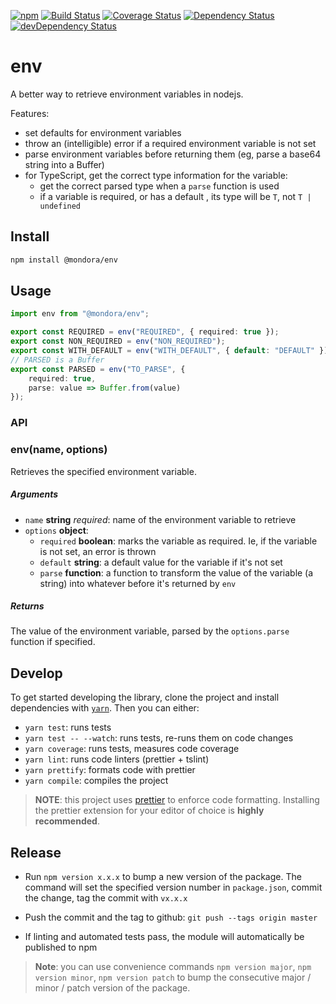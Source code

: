 [![npm](https://img.shields.io/npm/v/@mondora/env.svg)](https://www.npmjs.com/package/@mondora/env)
[![Build Status](https://travis-ci.org/mondora/env.svg?branch=master)](https://travis-ci.org/mondora/env)
[![Coverage Status](https://img.shields.io/coveralls/mondora/env.svg)](https://coveralls.io/r/mondora/env?branch=master)
[![Dependency Status](https://david-dm.org/mondora/env.svg)](https://david-dm.org/mondora/env)
[![devDependency Status](https://david-dm.org/mondora/env/dev-status.svg)](https://david-dm.org/mondora/env#info=devDependencies)

# env

A better way to retrieve environment variables in nodejs.

Features:

- set defaults for environment variables
- throw an (intelligible) error if a required environment variable is not set
- parse environment variables before returning them (eg, parse a base64 string
  into a Buffer)
- for TypeScript, get the correct type information for the variable:
  - get the correct parsed type when a `parse` function is used
  - if a variable is required, or has a default , its type will be `T`, not
    `T | undefined`

## Install

```sh
npm install @mondora/env
```

## Usage

```ts
import env from "@mondora/env";

export const REQUIRED = env("REQUIRED", { required: true });
export const NON_REQUIRED = env("NON_REQUIRED");
export const WITH_DEFAULT = env("WITH_DEFAULT", { default: "DEFAULT" });
// PARSED is a Buffer
export const PARSED = env("TO_PARSE", {
    required: true,
    parse: value => Buffer.from(value)
});
```

### API

### env(name, options)

Retrieves the specified environment variable.

##### Arguments

- `name` **string** _required_: name of the environment variable to retrieve
- `options` **object**:
  - `required` **boolean**: marks the variable as required. Ie, if
    the variable is not set, an error is thrown
  - `default` **string**: a default value for the variable if it's
    not set
  - `parse` **function**: a function to transform the value of the variable
    (a string) into whatever before it's returned by `env`

##### Returns

The value of the environment variable, parsed by the `options.parse` function
if specified.

## Develop

To get started developing the library, clone the project and install
dependencies with [`yarn`](https://yarnpkg.com/). Then you can either:

- `yarn test`: runs tests
- `yarn test -- --watch`: runs tests, re-runs them on code changes
- `yarn coverage`: runs tests, measures code coverage
- `yarn lint`: runs code linters (prettier + tslint)
- `yarn prettify`: formats code with prettier
- `yarn compile`: compiles the project

> **NOTE**: this project uses [prettier](https://github.com/prettier/prettier)
> to enforce code formatting. Installing the prettier extension for your editor
> of choice is **highly recommended**.

## Release

* Run `npm version x.x.x` to bump a new version of the package. The command
  will set the specified version number in `package.json`, commit the change,
  tag the commit with `vx.x.x`

* Push the commit and the tag to github: `git push --tags origin master`

* If linting and automated tests pass, the module will automatically be
  published to npm

> **Note**: you can use convenience commands `npm version major`,
> `npm version minor`, `npm version patch` to bump the consecutive
> major / minor / patch version of the package.
